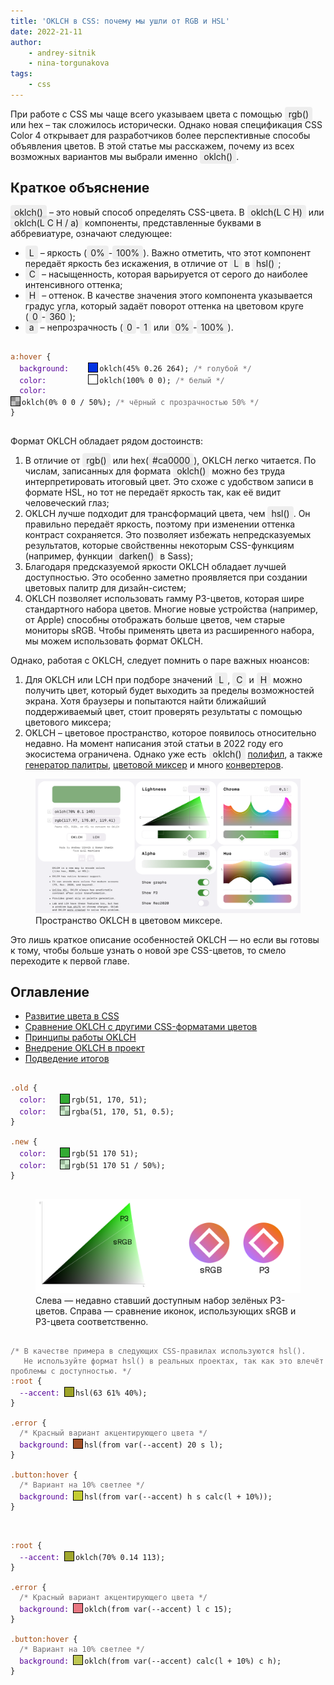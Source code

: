 ```yaml
---
title: 'OKLCH в CSS: почему мы ушли от RGB и HSL'
date: 2022-21-11
author:
    - andrey-sitnik
    - nina-torgunakova
tags:
    - css
---
```


<style>
  .text-highlight {
    background-color: #0000000f;
    border-radius: 4px;
    padding: 0.2em 6px;
    white-space: pre-wrap;
    word-break: break-word;
  }

  .color-preview {
    width: 16px;
    height: 16px;
    border: 1px solid black;
    box-sizing: border-box;
    display: inline-block;
    position: relative;
    top: 2px;
    margin-right: 2px;
  }

  .color-preview::before {
    background: repeating-conic-gradient(#fff 0% 25%, #999 0% 50%) 0 0 / 14px 14px;
    display: block;
    width: 14px;
    height: 14px;
    content: '';
    z-index: -1;
    opacity: 0.5;
  }

  .color-preview.without-opacity::before {
    display: none;
  }

  .preview-with-value {
    display: inline-block;
    position: relative;
  }

  .selector {
    color: #a1490f;
  }

  .property {
    --device-width: 80px;
    --mobile-width: 65px;
    color: #550098;
    display: inline-block;
    min-width: var(--device-width);
  }

  .comment {
    color: #706D71;
  }

  @media (max-width: 1239px) {
    .property {
      min-width: var(--mobile-width);
    }
  }
</style>

При работе с CSS мы чаще всего указываем цвета с помощью <span class="text-highlight">rgb()</span> или hex – так сложилось исторически. Однако новая спецификация CSS Color 4 открывает для разработчиков более перспективные способы объявления цветов. В этой статье мы расскажем, почему из всех возможных вариантов мы выбрали именно <span class="text-highlight">oklch()</span>.

## Краткое объяснение

<span class="text-highlight">oklch()</span> – это новый способ определять CSS-цвета. В <span class="text-highlight">oklch(L C H)</span> или <span class="text-highlight">oklch(L C H / a)</span> компоненты, представленные буквами в аббревиатуре, означают следующее:

- <span class="text-highlight">L</span> – яркость (<span class="text-highlight">0%</span>-<span class="text-highlight">100%</span>). Важно отметить, что этот компонент передаёт яркость без искажения, в отличие от <span class="text-highlight">L</span> в <span class="text-highlight">hsl()</span>;
- <span class="text-highlight">C</span> – насыщенность, которая варьируется от серого до наиболее интенсивного оттенка;
- <span class="text-highlight">H</span> – оттенок. В качестве значения этого компонента указывается градус угла, который задаёт поворот оттенка на цветовом круге (<span class="text-highlight">0</span>-<span class="text-highlight">360</span>);
- <span class="text-highlight">a</span> – непрозрачность (<span class="text-highlight">0</span>-<span class="text-highlight">1</span> или <span class="text-highlight">0%</span>-<span class="text-highlight">100%</span>).
<pre data-lang="css">
<code tabindex="0" class="language-css">
<span class="selector">a:hover&nbsp;</span><span>{</span>
  <span class="property" style="--device-width: 150px; --mobile-width: 110px;">background:&nbsp;</span><div class="preview-with-value"><div class="color-preview without-opacity" style="background-color: rgb(0.21, 50.42, 225.59)"></div><span class="value">oklch(45% 0.26 264);&nbsp;</span><span class="comment">/* голубой */</span></div>
  <span class="property" style="--device-width: 150px; --mobile-width: 110px;">color:&nbsp;</span><div class="preview-with-value"><div class="color-preview without-opacity" style="background-color: #fff"></div><span class="value">oklch(100% 0 0);&nbsp;</span><span class="comment">/* белый */</span></div>
  <span class="property" style="--device-width: 150px; --mobile-width: 110px;">color:&nbsp;</span><div class="preview-with-value"><div class="color-preview" style="background-color: rgba(0, 0, 0, 0.5);"></div><span class="value">oklch(0% 0 0 / 50%);&nbsp;</span><span class="comment">/* чёрный с прозрачностью 50% */</span></div>
<span>}</span>
</code>
</pre>
Формат OKLCH обладает рядом достоинств:

1. В отличие от <span class="text-highlight">rgb()</span> или hex(<span class="text-highlight">#ca0000</span>), OKLCH легко читается. По числам, записанных для формата <span class="text-highlight">oklch()</span> можно без труда интерпретировать итоговый цвет. Это схоже с удобством записи в формате HSL, но тот не передаёт яркость так, как её видит человеческий глаз;
2. OKLCH лучше подходит для трансформаций цвета, чем <span class="text-highlight">hsl()</span>. Он правильно передаёт яркость, поэтому при изменении оттенка контраст сохраняется. Это позволяет избежать непредсказуемых результатов, которые свойственны некоторым CSS-функциям (например, функции <span class="text-highlight">darken()</span> в Sass);
3. Благодаря предсказуемой яркости OKLCH обладает лучшей доступностью. Это особенно заметно проявляется при создании цветовых палитр для дизайн-систем;
4. OKLCH позволяет использовать гамму P3-цветов, которая шире стандартного набора цветов. Многие новые устройства (например, от Apple) способны отображать больше цветов, чем старые мониторы sRGB. Чтобы применять цвета из расширенного набора, мы можем использовать формат OKLCH.

Однако, работая с OKLCH, следует помнить о паре важных нюансов:

1. Для OKLCH или LCH при подборе значений <span class="text-highlight">L</span>, <span class="text-highlight">C</span> и <span class="text-highlight">H</span> можно получить цвет, который будет выходить за пределы возможностей экрана. Хотя браузеры и попытаются найти ближайший поддерживаемый цвет, стоит проверять результаты с помощью цветового миксера;
2. OKLCH – цветовое пространство, которое появилось относительно недавно. На момент написания этой статьи в 2022 году его экосистема ограничена. Однако уже есть <span class="text-highlight">oklch()</span> <a href="https://github.com/csstools/postcss-plugins/tree/main/plugins/postcss-oklab-function" target="_blank" rel="noopener noreferrer">полифил</a>, а также <a href="https://huetone.ardov.me/" target="_blank" rel="noopener noreferrer">генератор палитры</a>, <a href="https://oklch.evilmartians.io/" target="_blank" rel="noopener noreferrer">цветовой миксер</a> и много <a href="https://bottosson.github.io/posts/oklab/#oklab-implementations" target="_blank" rel="noopener noreferrer">конвертеров</a>.
<figure>
    <img src="images/oklch-picker.png" loading="lazy" alt="Цветовой миксер OKLCH Злых марсиан отображает пространство OKLCH с ползунками для настройки яркости, насыщенности, альфа-канала и оттенка.">
    <figcaption>Пространство OKLCH в цветовом миксере.</figcaption>
</figure>
Это лишь краткое описание особенностей OKLCH — но если вы готовы к тому, чтобы больше узнать о новой эре CSS-цветов, то смело переходите к первой главе.

## Оглавление

- [Развитие цвета в CSS](#section-2)
- [Сравнение OKLCH с другими CSS-форматами цветов](#section-3)
- [Принципы работы OKLCH](#section-4)
- [Внедрение OKLCH в проект](#section-5)
- [Подведение итогов](#section-6)

<pre data-lang="css">
<code tabindex="0" class="language-css">
<span class="selector">.old&nbsp;</span><span>{</span>
  <span class="property">color:&nbsp;</span><div class="preview-with-value"><div class="color-preview without-opacity" style="background-color: rgb(51, 170, 51);"></div><span class="value">rgb(51, 170, 51);&nbsp;</span></div>
  <span class="property">color:&nbsp;</span><div class="preview-with-value"><div class="color-preview" style="background-color: rgba(51, 170, 51, 0.5);"></div><span class="value">rgba(51, 170, 51, 0.5);&nbsp;</span></div>
<span>}</span>

<span class="selector">.new&nbsp;</span><span>{</span>
  <span class="property">color:&nbsp;</span><div class="preview-with-value"><div class="color-preview without-opacity" style="background-color: rgb(51 170 51);"></div><span class="value">rgb(51 170 51);&nbsp;</span></div>
  <span class="property">color:&nbsp;</span><div class="preview-with-value"><div class="color-preview" style="background-color: rgb(51 170 51 / 50%);"></div><span class="value">rgb(51 170 51 / 50%);&nbsp;</span></div>
<span>}</span>
</code>
</pre>

<figure>
    <img src="images/p3.png" loading="lazy" alt="Слева — фигура, представляющая собой расширяющийся клин и показывающая, как P3-цвета расширяют цветовое многообразие по сравнению с sRGB-пространством. Справа — левая иконка отображается в sRGB-цветах, а более яркая правая иконка отображается в P3-цветах, подчёркивая, насколько они ярче.">
    <figcaption>Слева — недавно ставший доступным набор зелёных P3-цветов. Справа — сравнение иконок, использующих sRGB и P3-цвета соответственно.</figcaption>
</figure>

<pre data-lang="css">
<code tabindex="0" class="language-css">
<span class="comment">/* В качестве примера в следующих CSS-правилах используются hsl().
   Не используйте формат hsl() в реальных проектах, так как это влечёт проблемы с доступностью. */</span>
<span class="selector">:root&nbsp;</span><span>{</span>
  <span class="property">--accent:&nbsp;</span><div class="preview-with-value"><div class="color-preview without-opacity" style="background-color: hsl(63 61% 40%);"></div><span class="value">hsl(63 61% 40%);&nbsp;</span></div>
<span>}</span>

<span class="selector">.error&nbsp;</span><span>{</span>
  <span class="comment">/* Красный вариант акцентирующего цвета */</span>
  <span class="property">background:&nbsp;</span><div class="preview-with-value"><div class="color-preview without-opacity" style="background-color: hsl(20, 61%, 40%);"></div><span class="value">hsl(from var(--accent) 20 s l);&nbsp;</span></div>
<span>}</span>

<span class="selector">.button:hover&nbsp;</span><span>{</span>
  <span class="comment">/* Вариант на 10% светлее */</span>
  <span class="property">background:&nbsp;</span><div class="preview-with-value"><div class="color-preview without-opacity" style="background-color: hsl(63, 61%, 50%);"></div><span class="value">hsl(from var(--accent) h s calc(l + 10%));&nbsp;</span></div>
<span>}</span>
</code>
</pre>

<pre data-lang="css">
<code tabindex="0" class="language-css">
<span class="selector">:root&nbsp;</span><span>{</span>
  <span class="property">--accent:&nbsp;</span><div class="preview-with-value"><div class="color-preview without-opacity" style="background-color: rgb(160, 167, 45);"></div><span class="value">oklch(70% 0.14 113);&nbsp;</span></div>
<span>}</span>

<span class="selector">.error&nbsp;</span><span>{</span>
  <span class="comment">/* Красный вариант акцентирующего цвета */</span>
  <span class="property">background:&nbsp;</span><div class="preview-with-value"><div class="color-preview without-opacity" style="background-color: rgb(232, 119, 130);"></div><span class="value">oklch(from var(--accent) l c 15);&nbsp;</span></div>
<span>}</span>

<span class="selector">.button:hover&nbsp;</span><span>{</span>
  <span class="comment">/* Вариант на 10% светлее */</span>
  <span class="property">background:&nbsp;</span><div class="preview-with-value"><div class="color-preview without-opacity" style="background-color: rgb(190, 199, 82);"></div><span class="value">oklch(from var(--accent) calc(l + 10%) c h);&nbsp;</span></div>
<span>}</span>
</code>
</pre>
